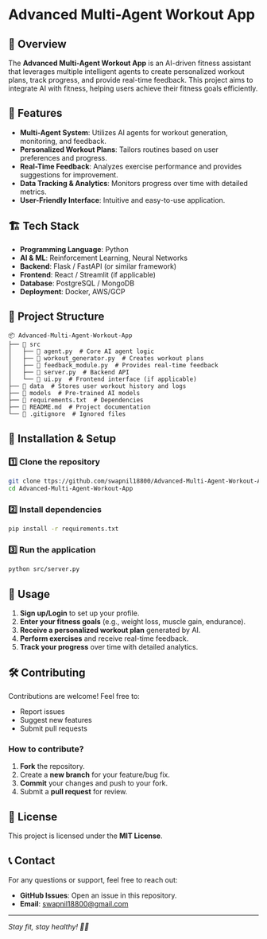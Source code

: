 # Advanced Multi-Agent Workout App

## 📌 Overview
The **Advanced Multi-Agent Workout App** is an AI-driven fitness assistant that leverages multiple intelligent agents to create personalized workout plans, track progress, and provide real-time feedback. This project aims to integrate AI with fitness, helping users achieve their fitness goals efficiently.

## 🚀 Features
- **Multi-Agent System**: Utilizes AI agents for workout generation, monitoring, and feedback.
- **Personalized Workout Plans**: Tailors routines based on user preferences and progress.
- **Real-Time Feedback**: Analyzes exercise performance and provides suggestions for improvement.
- **Data Tracking & Analytics**: Monitors progress over time with detailed metrics.
- **User-Friendly Interface**: Intuitive and easy-to-use application.

## 🏗️ Tech Stack
- **Programming Language**: Python
- **AI & ML**: Reinforcement Learning, Neural Networks
- **Backend**: Flask / FastAPI (or similar framework)
- **Frontend**: React / Streamlit (if applicable)
- **Database**: PostgreSQL / MongoDB
- **Deployment**: Docker, AWS/GCP

## 📂 Project Structure
```
📦 Advanced-Multi-Agent-Workout-App
├── 📁 src
│   ├── 📄 agent.py  # Core AI agent logic
│   ├── 📄 workout_generator.py  # Creates workout plans
│   ├── 📄 feedback_module.py  # Provides real-time feedback
│   ├── 📄 server.py  # Backend API
│   └── 📄 ui.py  # Frontend interface (if applicable)
├── 📁 data  # Stores user workout history and logs
├── 📁 models  # Pre-trained AI models
├── 📄 requirements.txt  # Dependencies
├── 📄 README.md  # Project documentation
└── 📄 .gitignore  # Ignored files
```

## 🔧 Installation & Setup
### 1️⃣ Clone the repository
```bash
git clone ttps://github.com/swapnil18800/Advanced-Multi-Agent-Workout-App.git
cd Advanced-Multi-Agent-Workout-App
```

### 2️⃣ Install dependencies
```bash
pip install -r requirements.txt
```

### 3️⃣ Run the application
```bash
python src/server.py
```

## 📌 Usage
1. **Sign up/Login** to set up your profile.
2. **Enter your fitness goals** (e.g., weight loss, muscle gain, endurance).
3. **Receive a personalized workout plan** generated by AI.
4. **Perform exercises** and receive real-time feedback.
5. **Track your progress** over time with detailed analytics.

## 🛠️ Contributing
Contributions are welcome! Feel free to:
- Report issues
- Suggest new features
- Submit pull requests

### How to contribute?
1. **Fork** the repository.
2. Create a **new branch** for your feature/bug fix.
3. **Commit** your changes and push to your fork.
4. Submit a **pull request** for review.

## 📜 License
This project is licensed under the **MIT License**.

## 📞 Contact
For any questions or support, feel free to reach out:
- **GitHub Issues**: Open an issue in this repository.
- **Email**: swapnil18800@gmail.com

---
_Stay fit, stay healthy! 💪🚀_

